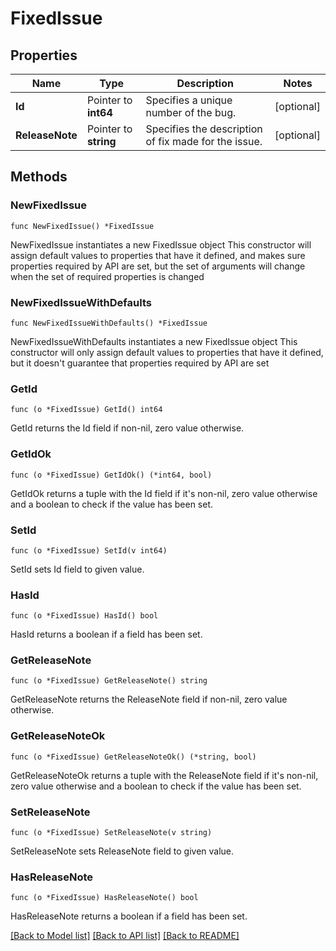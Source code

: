 # FixedIssue

## Properties

Name | Type | Description | Notes
------------ | ------------- | ------------- | -------------
**Id** | Pointer to **int64** | Specifies a unique number of the bug. | [optional] 
**ReleaseNote** | Pointer to **string** | Specifies the description of fix made for the issue. | [optional] 

## Methods

### NewFixedIssue

`func NewFixedIssue() *FixedIssue`

NewFixedIssue instantiates a new FixedIssue object
This constructor will assign default values to properties that have it defined,
and makes sure properties required by API are set, but the set of arguments
will change when the set of required properties is changed

### NewFixedIssueWithDefaults

`func NewFixedIssueWithDefaults() *FixedIssue`

NewFixedIssueWithDefaults instantiates a new FixedIssue object
This constructor will only assign default values to properties that have it defined,
but it doesn't guarantee that properties required by API are set

### GetId

`func (o *FixedIssue) GetId() int64`

GetId returns the Id field if non-nil, zero value otherwise.

### GetIdOk

`func (o *FixedIssue) GetIdOk() (*int64, bool)`

GetIdOk returns a tuple with the Id field if it's non-nil, zero value otherwise
and a boolean to check if the value has been set.

### SetId

`func (o *FixedIssue) SetId(v int64)`

SetId sets Id field to given value.

### HasId

`func (o *FixedIssue) HasId() bool`

HasId returns a boolean if a field has been set.

### GetReleaseNote

`func (o *FixedIssue) GetReleaseNote() string`

GetReleaseNote returns the ReleaseNote field if non-nil, zero value otherwise.

### GetReleaseNoteOk

`func (o *FixedIssue) GetReleaseNoteOk() (*string, bool)`

GetReleaseNoteOk returns a tuple with the ReleaseNote field if it's non-nil, zero value otherwise
and a boolean to check if the value has been set.

### SetReleaseNote

`func (o *FixedIssue) SetReleaseNote(v string)`

SetReleaseNote sets ReleaseNote field to given value.

### HasReleaseNote

`func (o *FixedIssue) HasReleaseNote() bool`

HasReleaseNote returns a boolean if a field has been set.


[[Back to Model list]](../README.md#documentation-for-models) [[Back to API list]](../README.md#documentation-for-api-endpoints) [[Back to README]](../README.md)


